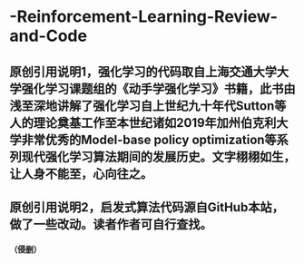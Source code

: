 # -Reinforcement-Learning-Review-and-Code
## 原创引用说明1，强化学习的代码取自上海交通大学大学强化学习课题组的《动手学强化学习》书籍，此书由浅至深地讲解了强化学习自上世纪九十年代Sutton等人的理论奠基工作至本世纪诸如2019年加州伯克利大学非常优秀的Model-base policy optimization等系列现代强化学习算法期间的发展历史。文字栩栩如生，让人身不能至，心向往之。

## 原创引用说明2，启发式算法代码源自GitHub本站，做了一些改动。读者作者可自行查找。

#### （侵删）

